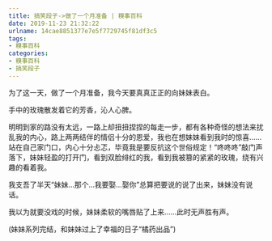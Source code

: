 ```yaml
---
title: 搞笑段子->做了一个月准备 | 糗事百科
date: 2019-11-23 21:32:22
urlname: 14cae8851377e7e5f7729745f81df3c5
tags: 
- 糗事百科
categories:
- 糗事百科
- 搞笑段子
---
```

为了这一天，做了一个月准备，我今天要真真正正的向妹妹表白。

手中的玫瑰散发着它的芳香，沁人心脾。

明明到家的路没有太远，一路上却扭扭捏捏的每走一步，都有各种奇怪的想法来扰乱我的内心，路上两两结伴的情侣十分的恩爱，我也在想妹妹看到我时的惊喜……站在自己家门口，内心十分忐忑，毕竟我是要反抗这个世俗规定！“咚咚咚”敲门声落下，妹妹轻盈的打开门，看到双脸绯红的我，看到我被篡的紧紧的玫瑰，绕有兴趣的看着我。

我支吾了半天“妹妹…那个…我要娶…娶你”总算把要说的说了出来，妹妹没有说话。

我以为就要没戏的时候，妹妹柔软的嘴唇贴了上来……此时无声胜有声。

(妹妹系列完结，和妹妹过上了幸福的日子“橘药出品”)


